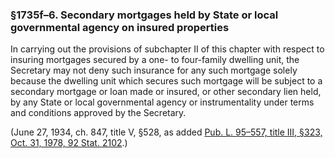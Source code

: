 ### §1735f–6. Secondary mortgages held by State or local governmental agency on insured properties ###

In carrying out the provisions of subchapter II of this chapter with respect to insuring mortgages secured by a one- to four-family dwelling unit, the Secretary may not deny such insurance for any such mortgage solely because the dwelling unit which secures such mortgage will be subject to a secondary mortgage or loan made or insured, or other secondary lien held, by any State or local governmental agency or instrumentality under terms and conditions approved by the Secretary.

(June 27, 1934, ch. 847, title V, §528, as added [Pub. L. 95–557, title III, §323, Oct. 31, 1978, 92 Stat. 2102](/statviewer.htm?volume=92&page=2102).)